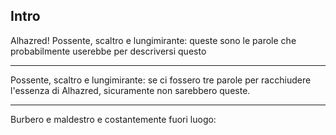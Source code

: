 ## Intro

Alhazred! Possente, scaltro e lungimirante: queste sono le parole che probabilmente userebbe per descriversi questo 


---

Possente, scaltro e lungimirante: se ci fossero tre parole per racchiudere l'essenza di Alhazred, sicuramente non sarebbero queste. 

---

Burbero e maldestro e costantemente fuori luogo: 